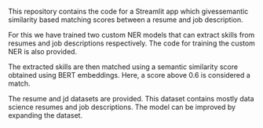 This repository contains the code for a Streamlit app which givessemantic similarity based matching scores between a resume and job description. 

For this we have trained two custom NER models that can extract skills from resumes and job descriptions respectively. The code for training the custom NER is also provided.

The extracted skills are then matched using a semantic similarity score obtained using BERT embeddings. Here, a score above 0.6 is considered a match.

The resume and jd datasets are provided. This dataset contains mostly data science resumes and job descriptions. The model can be improved by expanding the dataset. 
